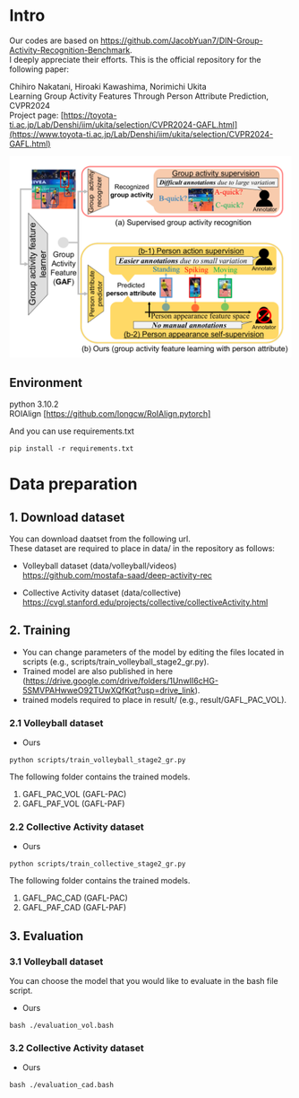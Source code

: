 # Intro

Our codes are based on https://github.com/JacobYuan7/DIN-Group-Activity-Recognition-Benchmark.  
I deeply appreciate their efforts.
This is the official repository for the following paper:

Chihiro Nakatani, Hiroaki Kawashima, Norimichi Ukita  
Learning Group Activity Features Through Person Attribute Prediction, CVPR2024  
Project page: [https://toyota-ti.ac.jp/Lab/Denshi/iim/ukita/selection/CVPR2024-GAFL.html](https://www.toyota-ti.ac.jp/Lab/Denshi/iim/ukita/selection/CVPR2024-GAFL.html)

![Top page](https://github.com/chihina/GAFL-CVPR2024/blob/master/CVPR2024-GAFL-top.png)

## Environment
python 3.10.2  
ROIAlign [https://github.com/longcw/RoIAlign.pytorch]

And you can use requirements.txt
```
pip install -r requirements.txt
```

# Data preparation
## 1. Download dataset
You can download daatset from the following url.  
These dataset are required to place in data/ in the repository as follows:

* Volleyball dataset (data/volleyball/videos)  
https://github.com/mostafa-saad/deep-activity-rec

* Collective Activity dataset (data/collective)  
https://cvgl.stanford.edu/projects/collective/collectiveActivity.html


## 2. Training
* You can change parameters of the model by editing the files located in scripts (e.g., scripts/train_volleyball_stage2_gr.py).
* Trained model are also published in here (https://drive.google.com/drive/folders/1UnwII6cHG-5SMVPAHwweO92TUwXQfKqt?usp=drive_link).
* trained models required to place in result/ (e.g., result/GAFL_PAC_VOL).

### 2.1 Volleyball dataset

* Ours
```
python scripts/train_volleyball_stage2_gr.py
```
The following folder contains the trained models.
1. GAFL_PAC_VOL (GAFL-PAC)
2. GAFL_PAF_VOL (GAFL-PAF)

### 2.2 Collective Activity dataset

* Ours
```
python scripts/train_collective_stage2_gr.py
```
The following folder contains the trained models.
1. GAFL_PAC_CAD (GAFL-PAC)
2. GAFL_PAF_CAD (GAFL-PAF)

## 3. Evaluation
### 3.1 Volleyball dataset
You can choose the model that you would like to evaluate in the bash file script.

* Ours
```
bash ./evaluation_vol.bash
```

### 3.2 Collective Activity dataset

* Ours
```
bash ./evaluation_cad.bash
```

